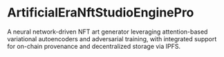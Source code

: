 # ArtificialEraNftStudioEnginePro
A neural network-driven NFT art generator leveraging attention-based variational autoencoders and adversarial training, with integrated support for on-chain provenance and decentralized storage via IPFS.
